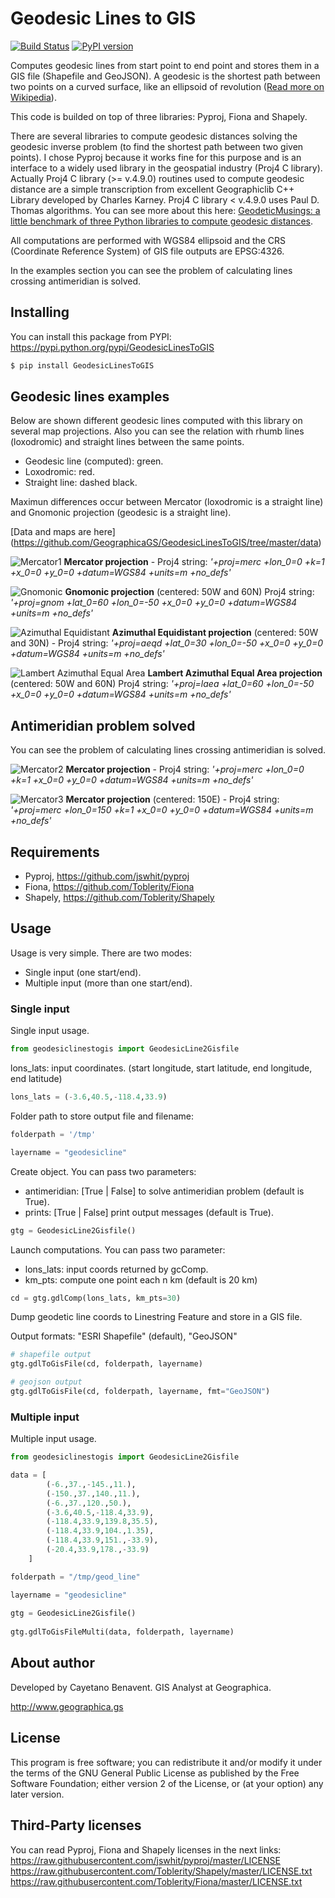 # Geodesic Lines to GIS

[![Build Status](https://travis-ci.org/GeographicaGS/GeodesicLinesToGIS.svg?branch=master)](https://travis-ci.org/GeographicaGS/GeodesicLinesToGIS)
[![PyPI version](https://badge.fury.io/py/GeodesicLinesToGIS.svg)](http://badge.fury.io/py/GeodesicLinesToGIS)

Computes geodesic lines from start point to end point and stores them in a GIS 
file (Shapefile and GeoJSON). A geodesic is the shortest path between two 
points on a curved surface, like an ellipsoid of revolution ([Read more on Wikipedia](http://en.wikipedia.org/wiki/Geodesics_on_an_ellipsoid)).

This code is builded on top of three libraries: Pyproj, Fiona and Shapely.

There are several libraries to compute geodesic distances solving the geodesic 
inverse problem (to find the shortest path between two given points). 
I chose Pyproj because it works fine for this purpose and is an interface to a 
widely used library in the geospatial industry (Proj4 C library). Actually Proj4 C 
library (>= v.4.9.0) routines used to compute geodesic distance are a simple transcription 
from excellent Geographiclib C++ Library developed by Charles Karney. Proj4 C library < v.4.9.0 
uses Paul D. Thomas algorithms. You can see more about this here: 
[GeodeticMusings: a little benchmark of three Python libraries to compute geodesic distances](https://github.com/cayetanobv/GeodeticMusings).

All computations are performed with WGS84 ellipsoid and the CRS (Coordinate 
Reference System) of GIS file outputs are EPSG:4326.

In the examples section you can see the problem of calculating lines crossing 
antimeridian is solved.

## Installing
You can install this package from PYPI:
https://pypi.python.org/pypi/GeodesicLinesToGIS

```bash
$ pip install GeodesicLinesToGIS
```

## Geodesic lines examples
Below are shown different geodesic lines computed with this library on several 
map projections. Also you can see the relation with rhumb lines (loxodromic) 
and straight lines between the same points.

- Geodesic line (computed): green.
- Loxodromic: red.
- Straight line: dashed black.

Maximun differences occur between Mercator (loxodromic is a straight line) 
and Gnomonic projection (geodesic is a straight line).

[Data and maps are here] (https://github.com/GeographicaGS/GeodesicLinesToGIS/tree/master/data)
 
![Mercator1](https://github.com/GeographicaGS/GeodesicLinesToGIS/blob/master/data/img/KLAX_LEMD_merc.png)
__Mercator projection__ - Proj4 string:
_'+proj=merc +lon_0=0 +k=1 +x_0=0 +y_0=0 +datum=WGS84 +units=m +no_defs'_



![Gnomonic](https://github.com/GeographicaGS/GeodesicLinesToGIS/blob/master/data/img/KLAX_LEMD_gnom.png)
__Gnomonic projection__ (centered: 50W and 60N)
Proj4 string:
_'+proj=gnom +lat_0=60 +lon_0=-50 +x_0=0 +y_0=0 +datum=WGS84 +units=m +no_defs'_



![Azimuthal Equidistant](https://github.com/GeographicaGS/GeodesicLinesToGIS/blob/master/data/img/KLAX_LEMD_azim.png)
__Azimuthal Equidistant projection__ (centered: 50W and 30N) - Proj4 string:
_'+proj=aeqd +lat_0=30 +lon_0=-50 +x_0=0 +y_0=0 +datum=WGS84 +units=m +no_defs'_



![Lambert Azimuthal Equal Area](https://github.com/GeographicaGS/GeodesicLinesToGIS/blob/master/data/img/KLAX_LEMD_laea.png)
__Lambert Azimuthal Equal Area projection__ (centered: 50W and 60N)
Proj4 string:
_'+proj=laea +lat_0=60 +lon_0=-50 +x_0=0 +y_0=0 +datum=WGS84 +units=m +no_defs'_



## Antimeridian problem solved
You can see the problem of calculating lines crossing antimeridian is solved.

![Mercator2](https://github.com/GeographicaGS/GeodesicLinesToGIS/blob/master/data/img/Antimeridian.png)
__Mercator projection__ - Proj4 string:
_'+proj=merc +lon_0=0 +k=1 +x_0=0 +y_0=0 +datum=WGS84 +units=m +no_defs'_



![Mercator3](https://github.com/GeographicaGS/GeodesicLinesToGIS/blob/master/data/img/Antimeridian_2.png)
__Mercator projection__ (centered: 150E) - Proj4 string:
_'+proj=merc +lon_0=150 +k=1 +x_0=0 +y_0=0 +datum=WGS84 +units=m +no_defs'_



## Requirements
- Pyproj, https://github.com/jswhit/pyproj
- Fiona, https://github.com/Toblerity/Fiona
- Shapely, https://github.com/Toblerity/Shapely

## Usage
Usage is very simple. There are two modes:
- Single input (one start/end).
- Multiple input (more than one start/end).

### Single input
Single input usage.
```python
from geodesiclinestogis import GeodesicLine2Gisfile
```
lons_lats: input coordinates.
(start longitude, start latitude, end longitude, end latitude) 
```python
lons_lats = (-3.6,40.5,-118.4,33.9)
```

Folder path to store output file and filename:
```python
folderpath = '/tmp'

layername = "geodesicline"
```

Create object. You can pass two parameters:
- antimeridian: [True | False] to solve antimeridian problem (default is True).
- prints: [True | False] print output messages (default is True).

```python
gtg = GeodesicLine2Gisfile()
```
Launch computations. You can pass two parameter:
- lons_lats: input coords returned by gcComp.
- km_pts: compute one point each n km (default is 20 km)

```python
cd = gtg.gdlComp(lons_lats, km_pts=30)
```

Dump geodetic line coords to Linestring Feature and store in a GIS file.

Output formats: "ESRI Shapefile" (default), "GeoJSON"

```python
# shapefile output
gtg.gdlToGisFile(cd, folderpath, layername)

# geojson output
gtg.gdlToGisFile(cd, folderpath, layername, fmt="GeoJSON")
```

### Multiple input
Multiple input usage.
```python
from geodesiclinestogis import GeodesicLine2Gisfile

data = [
        (-6.,37.,-145.,11.),
        (-150.,37.,140.,11.),
        (-6.,37.,120.,50.),
        (-3.6,40.5,-118.4,33.9),
        (-118.4,33.9,139.8,35.5),
        (-118.4,33.9,104.,1.35),
        (-118.4,33.9,151.,-33.9),
        (-20.4,33.9,178.,-33.9)
    ]

folderpath = "/tmp/geod_line"

layername = "geodesicline"
    
gtg = GeodesicLine2Gisfile()
    
gtg.gdlToGisFileMulti(data, folderpath, layername)
```


## About author
Developed by Cayetano Benavent.
GIS Analyst at Geographica.

http://www.geographica.gs

## License
This program is free software; you can redistribute it and/or modify
it under the terms of the GNU General Public License as published by
the Free Software Foundation; either version 2 of the License, or
(at your option) any later version.

## Third-Party licenses
You can read Pyproj, Fiona and Shapely licenses in the next links:
https://raw.githubusercontent.com/jswhit/pyproj/master/LICENSE
https://raw.githubusercontent.com/Toblerity/Shapely/master/LICENSE.txt
https://raw.githubusercontent.com/Toblerity/Fiona/master/LICENSE.txt
